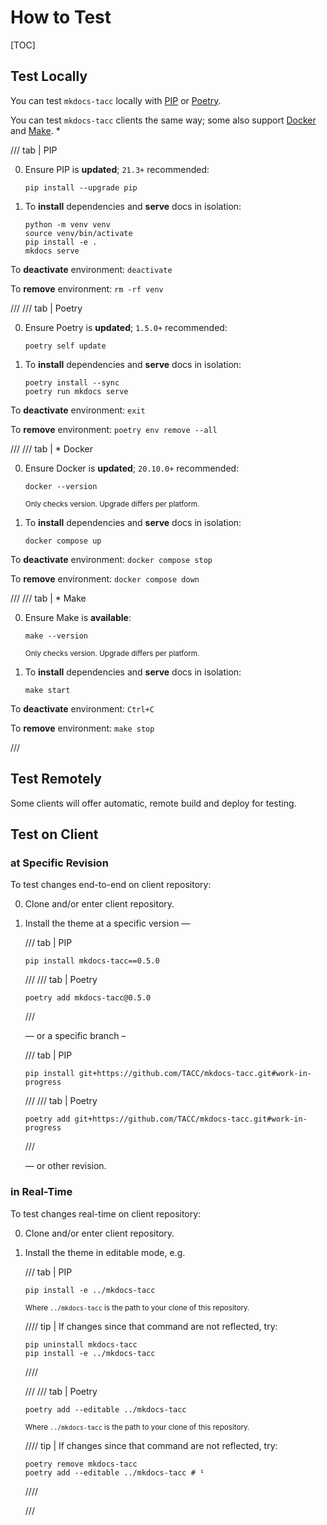 # How to Test

[TOC]

## Test Locally

You can test `mkdocs-tacc` locally with [PIP](https://pip.pypa.io/) or [Poetry](https://python-poetry.org/).

You can test `mkdocs-tacc` clients the same way; some also support [Docker](https://docs.docker.com/) and [Make](https://www.gnu.org/software/make/). \*

/// tab | PIP

0. Ensure PIP is **updated**; `21.3+` recommended:

    ```shell
    pip install --upgrade pip
    ```

1. To **install** dependencies and **serve** docs in isolation:

    ```shell
    python -m venv venv
    source venv/bin/activate
    pip install -e .
    mkdocs serve
    ```

To **deactivate** environment: `deactivate`

To **remove** environment: `rm -rf venv`

///
/// tab | Poetry

0. Ensure Poetry is **updated**; `1.5.0+` recommended:

    ```shell
    poetry self update
    ```

1. To **install** dependencies and **serve** docs in isolation:

    ```shell
    poetry install --sync
    poetry run mkdocs serve
    ```

To **deactivate** environment: `exit`

To **remove** environment: `poetry env remove --all`

///
/// tab | \* Docker

0. Ensure Docker is **updated**; `20.10.0+` recommended:

    ```shell
    docker --version
    ```

    <small>Only checks version. Upgrade differs per platform.</small>

1. To **install** dependencies and **serve** docs in isolation:

    ```shell
    docker compose up
    ```

To **deactivate** environment: `docker compose stop`

To **remove** environment: `docker compose down`

///
/// tab | \* Make

0. Ensure Make is **available**:

    ```shell
    make --version
    ```

    <small>Only checks version. Upgrade differs per platform.</small>

1. To **install** dependencies and **serve** docs in isolation:

    ```shell
    make start
    ```

To **deactivate** environment: `Ctrl+C`

To **remove** environment: `make stop`

///

## Test Remotely

Some clients will offer automatic, remote build and deploy for testing.

## Test on Client

### at Specific Revision

To test changes end-to-end on client repository:

0. Clone and/or enter client repository.
1. Install the theme at a specific version —

    /// tab | PIP

    ```shell
    pip install mkdocs-tacc==0.5.0
    ```

    ///
    /// tab | Poetry

    ```shell
    poetry add mkdocs-tacc@0.5.0
    ```

    ///

    — or a specific branch –

    /// tab | PIP

    ```shell
    pip install git+https://github.com/TACC/mkdocs-tacc.git#work-in-progress
    ```

    ///
    /// tab | Poetry

    ```shell
    poetry add git+https://github.com/TACC/mkdocs-tacc.git#work-in-progress
    ```

    ///

    — or other revision.

### in Real-Time

To test changes real-time on client repository:

0. Clone and/or enter client repository.
1. Install the theme in editable mode, e.g.

    /// tab | PIP

    ```shell
    pip install -e ../mkdocs-tacc
    ```

    <small>Where `../mkdocs-tacc` is the path to your clone of this repository.</small>

    //// tip | If changes since that command are not reflected, try:

    ```shell
    pip uninstall mkdocs-tacc
    pip install -e ../mkdocs-tacc
    ```

    ////

    ///
    /// tab | Poetry

    ```shell
    poetry add --editable ../mkdocs-tacc
    ```

    <small>Where `../mkdocs-tacc` is the path to your clone of this repository.</small>

    //// tip | If changes since that command are not reflected, try:

    ```shell
    poetry remove mkdocs-tacc
    poetry add --editable ../mkdocs-tacc # ¹
    ```

    ////

    ///

